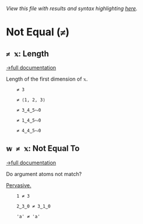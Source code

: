 *View this file with results and syntax highlighting [here](https://mlochbaum.github.io/BQN/help/length_notequals.html).*

# Not Equal (`≠`)

## `≠ 𝕩`: Length
[→full documentation](../doc/shape.md)

Length of the first dimension of `𝕩`.


        ≠ 3

        ≠ ⟨1, 2, 3⟩

        ≠ 3‿4‿5⥊0

        ≠ 1‿4‿5⥊0

        ≠ 4‿4‿5⥊0



## `𝕨 ≠ 𝕩`: Not Equal To
[→full documentation](../doc/arithmetic.md#comparisons)

Do argument atoms not match?

[Pervasive.](../doc/arithmetic.md#pervasion)

        1 ≠ 3

        2‿3‿0 ≠ 3‿1‿0

        'a' ≠ 'a'
